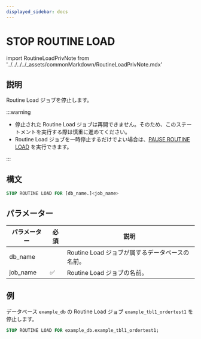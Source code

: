```yaml
---
displayed_sidebar: docs
---
```


# STOP ROUTINE LOAD

import RoutineLoadPrivNote from '../../../../_assets/commonMarkdown/RoutineLoadPrivNote.mdx'

## 説明

Routine Load ジョブを停止します。

<RoutineLoadPrivNote />

:::warning

- 停止された Routine Load ジョブは再開できません。そのため、このステートメントを実行する際は慎重に進めてください。
- Routine Load ジョブを一時停止するだけでよい場合は、[PAUSE ROUTINE LOAD](PAUSE_ROUTINE_LOAD.md) を実行できます。

:::

## 構文

```SQL
STOP ROUTINE LOAD FOR [db_name.]<job_name>
```

## パラメーター

| **パラメーター** | **必須** | **説明**                                              |
| ------------- | ------------ | ------------------------------------------------------------ |
| db_name       |              | Routine Load ジョブが属するデータベースの名前。 |
| job_name      | ✅            | Routine Load ジョブの名前。                            |

## 例

データベース `example_db` の Routine Load ジョブ `example_tbl1_ordertest1` を停止します。

```SQL
STOP ROUTINE LOAD FOR example_db.example_tbl1_ordertest1;
```